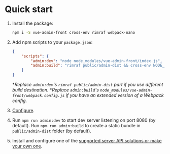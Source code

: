 # Quick start

1. Install the package:

    ```bash
    npm i -S vue-admin-front cross-env rimraf webpack-nano
    ```

2. Add npm scripts to your `package.json`:

    ```json
    {
        "scripts": {
            "admin:dev": "node node_modules/vue-admin-front/index.js",
            "admin:build": "rimraf public/admin-dist && cross-env NODE_ENV=production wp --config node_modules/vue-admin-front/webpack.config.js"
        }
    }
    ```

    \**Replace `admin:dev`'s `rimraf public/admin-dist` part if you use different build destination.*
    \**Replace `admin:build`'s `node_modules/vue-admin-front/webpack.config.js` if you have an extended version of a Webpack config.*

3. [Configure](configuration.md).

4. Run `npm run admin:dev` to start dev server listening on port 8080 (by default).
Run `npm run admin:build` to create a static bundle in `public/admin-dist` folder (by default).

5. Install and configure one of the [supported server API solutions or make your own one](server-api-prerequisities.md).
